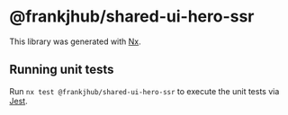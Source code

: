 # @frankjhub/shared-ui-hero-ssr

This library was generated with [Nx](https://nx.dev).

## Running unit tests

Run `nx test @frankjhub/shared-ui-hero-ssr` to execute the unit tests via [Jest](https://jestjs.io).
